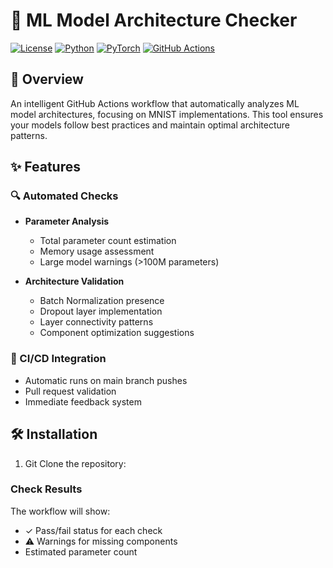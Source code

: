 # 🤖 ML Model Architecture Checker

[![License](https://img.shields.io/badge/license-MIT-blue.svg)](LICENSE)
[![Python](https://img.shields.io/badge/python-3.8%2B-blue)](https://www.python.org/downloads/)
[![PyTorch](https://img.shields.io/badge/PyTorch-2.0%2B-red)](https://pytorch.org/)
[![GitHub Actions](https://img.shields.io/badge/CI-GitHub_Actions-green)](https://github.com/features/actions)

## 🎯 Overview

An intelligent GitHub Actions workflow that automatically analyzes ML model architectures, focusing on MNIST implementations. This tool ensures your models follow best practices and maintain optimal architecture patterns.

## ✨ Features

### 🔍 Automated Checks
- **Parameter Analysis**
  - Total parameter count estimation
  - Memory usage assessment
  - Large model warnings (>100M parameters)

- **Architecture Validation**
  - Batch Normalization presence
  - Dropout layer implementation
  - Layer connectivity patterns
  - Component optimization suggestions

### 🚀 CI/CD Integration
- Automatic runs on main branch pushes
- Pull request validation
- Immediate feedback system

## 🛠️ Installation

1. Git Clone the repository:
### Check Results

The workflow will show:
- ✓ Pass/fail status for each check
- ⚠️ Warnings for missing components
- Estimated parameter count


